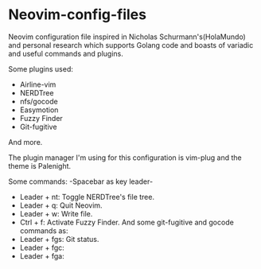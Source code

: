 # Neovim-config-files
Neovim configuration file inspired in Nicholas Schurmann's(HolaMundo) and personal research
which supports Golang code and boasts of variadic and useful commands and plugins.

Some plugins used:
* Airline-vim
* NERDTree
* nfs/gocode
* Easymotion
* Fuzzy Finder
* Git-fugitive

And more.

The plugin manager I'm using for this configuration is vim-plug and the theme is Palenight.

Some commands:
-Spacebar as key leader-
* Leader + nt: Toggle NERDTree's file tree.
* Leader + q: Quit Neovim.
* Leader + w: Write file.
* Ctrl + f: Activate Fuzzy Finder.
And some git-fugitive and gocode commands as:
* Leader + fgs: Git status.
* Leader + fgc: 
* Leader + fga:
